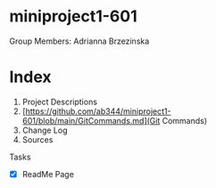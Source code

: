 # miniproject1-601

Group Members: Adrianna Brzezinska

# Index

1. Project Descriptions 
2. [https://github.com/ab344/miniproject1-601/blob/main/GitCommands.md](Git Commands)
3. Change Log
4. Sources

Tasks
- [x] ReadMe Page

